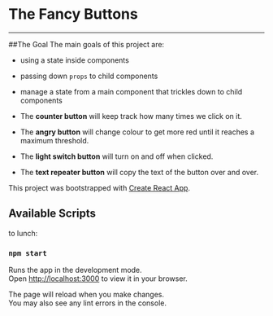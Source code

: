# The Fancy Buttons
___

##The Goal
The main goals of this project are:

* using a state inside components
* passing down ```props``` to child components
* manage a state from a main component that trickles down to child components

* The **counter button** will keep track how many times we click on it.
* The **angry button** will change colour to get more red until it reaches a maximum threshold.
* The **light switch button** will turn on and off when clicked.
* The **text repeater button** will copy the text of the button over and over.

This project was bootstrapped with [Create React App](https://github.com/facebook/create-react-app).

## Available Scripts

 to lunch:

### `npm start`

Runs the app in the development mode.\
Open [http://localhost:3000](http://localhost:3000) to view it in your browser.

The page will reload when you make changes.\
You may also see any lint errors in the console.


